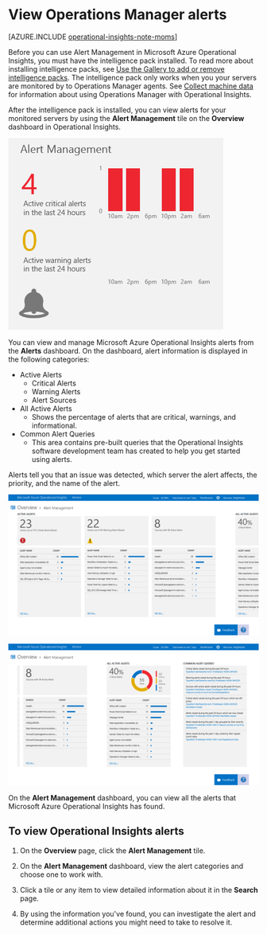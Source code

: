 <properties 
   pageTitle="View alerts from Operations Manager"
   description="Learn about managing alerts from Operations Manager for monitored servers in your infrastructure"
   services="operational-insights"
   documentationCenter=""
   authors="bandersmsft"
   manager="jwhit"
   editor="" />
<tags 
   ms.service="operational-insights"
   ms.devlang="na"
   ms.topic="article"
   ms.tgt_pltfrm="na"
   ms.workload="na"
   ms.date="04/30/2015"
   ms.author="banders" />



# View Operations Manager alerts

[AZURE.INCLUDE [operational-insights-note-moms](../includes/operational-insights-note-moms.md)]

Before you can use Alert Management in Microsoft Azure Operational Insights, you must have the intelligence pack installed. To read more about installing intelligence packs, see [Use the Gallery to add or remove intelligence packs](operational-insights-add-intelligence-pack.md). The intelligence pack only works when you your servers are monitored by to Operations Manager agents. See [Collect machine data](operational-insights-collect-data.md) for information about using Operations Manager with Operational Insights.

After the intelligence pack is installed, you can view alerts for your monitored servers by using the **Alert Management** tile on the **Overview** dashboard in Operational Insights. 

![image of Alert Management tile](./media/operational-insights-alerts/overview-alert.png)


You can view and manage Microsoft Azure Operational Insights alerts from the **Alerts** dashboard. On the dashboard, alert information is displayed in the following categories:

- Active Alerts
	- Critical Alerts
	- Warning Alerts
	- Alert Sources
- All Active Alerts
	- Shows the percentage of alerts that are critical, warnings, and informational.
- Common Alert Queries
	- This area contains pre-built queries that the Operational Insights software development team has created to help you get started using alerts.


Alerts tell you that an issue was detected, which server the alert affects, the priority, and the name of the alert.

![image of Alert dashboard](./media/operational-insights-alerts/alert-drilldown1.png)

![image of Alert dashboard](./media/operational-insights-alerts/alert-drilldown2.png)


On the **Alert Management** dashboard, you can view all the alerts that Microsoft Azure Operational Insights has found.

## To view Operational Insights alerts

1. On the **Overview** page, click the **Alert Management** tile.

2. On the **Alert Management** dashboard, view the alert categories and choose one to work with.

3. Click a tile or any item to view detailed information about it in the **Search** page.

4. By using the information you've found, you can investigate the alert and determine additional actions you might need to take to resolve it.
